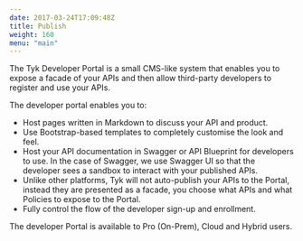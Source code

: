 ```yaml
---
date: 2017-03-24T17:09:48Z
title: Publish
weight: 160
menu: "main"
---
```


The Tyk Developer Portal is a small CMS-like system that enables you to expose a facade of your APIs and then allow third-party developers to register and use your APIs.

The developer portal enables you to:

*   Host pages written in Markdown to discuss your API and product.
*   Use Bootstrap-based templates to completely customise the look and feel.
*   Host your API documentation in Swagger or API Blueprint for developers to use. In the case of Swagger, we use Swagger UI so that the developer sees a sandbox to interact with your published APIs.
*   Unlike other platforms, Tyk will not auto-publish your APIs to the Portal, instead they are presented as a facade, you choose what APIs and what Policies to expose to the Portal.
*   Fully control the flow of the developer sign-up and enrollment.

The developer Portal is available to Pro (On-Prem), Cloud and Hybrid users.

